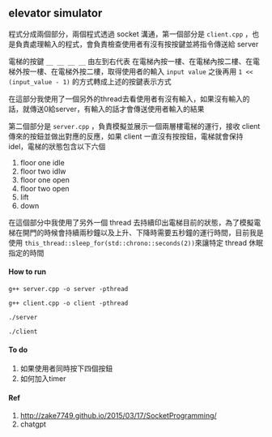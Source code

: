 ## elevator simulator

程式分成兩個部分，兩個程式透過 socket 溝通，第一個部分是 `client.cpp` ，也是負責處理輸入的程式，會負責檢查使用者有沒有按按鍵並將指令傳送給 server

電梯的按鍵 `__ __ __ __` 由左到右代表 在電梯內按一樓、在電梯內按二樓、在電梯外按一樓、在電梯外按二樓，取得使用者的輸入 `input value` 之後再用 `1 << (input_value - 1)` 的方式轉成上述的按鍵表示方式

在這部分我使用了一個另外的thread去看使用者有沒有輸入，如果沒有輸入的話，就傳送0給server，有輸入的話才會傳送使用者輸入的結果

第二個部分是 `server.cpp` ，負責模擬並展示一個兩層樓電梯的運行，接收 client 傳來的按鈕並做出對應的反應，如果 client 一直沒有按按鈕，電梯就會保持 idel，電梯的狀態包含以下六個

1. floor one idle
2. floor two idlw
3. floor one open
4. floor two open
5. lift
6. down

在這個部分中我使用了另外一個 thread 去持續印出電梯目前的狀態，為了模擬電梯在開門的時候會持續兩秒鐘以及上升、下降時需要五秒鐘的運行時間，目前我是使用 `this_thread::sleep_for(std::chrono::seconds(2))`來讓特定 thread 休眠指定的時間


#### How to run

`g++ server.cpp -o server -pthread`

`g++ client.cpp -o client -pthread`

`./server`

`./client`

#### To do

1. 如果使用者同時按下四個按鈕
2. 如何加入timer

#### Ref

1. http://zake7749.github.io/2015/03/17/SocketProgramming/
2. chatgpt
